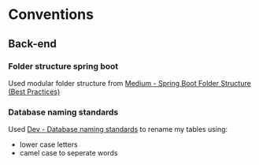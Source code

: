 # Conventions
## Back-end
### Folder structure spring boot
Used modular folder structure from [Medium - Spring Boot Folder Structure (Best Practices)](https://malshani-wijekoon.medium.com/spring-boot-folder-structure-best-practices-18ef78a81819)

### Database naming standards
Used [Dev - Database naming standards](https://dev.to/ovid/database-naming-standards-2061) to rename my tables using:
- lower case letters
- camel case to seperate words